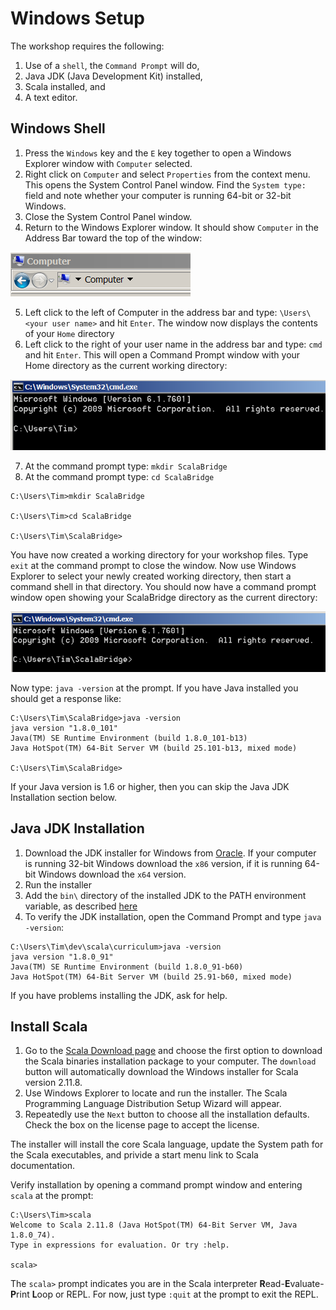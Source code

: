 # Windows Setup
The workshop requires the following:
1. Use of a `shell`, the `Command Prompt` will do,
2. Java JDK (Java Development Kit) installed,
3. Scala installed, and
4. A text editor.

## Windows Shell
1. Press the `Windows` key and the `E` key together to open a Windows Explorer window with `Computer` selected.
2. Right click on `Computer` and select `Properties` from the context menu. This opens the System Control Panel window. Find the `System type:` field and note whether your computer is running 64-bit or 32-bit Windows.
3. Close the System Control Panel window.
4. Return to the Windows Explorer window. It should show `Computer` in the Address Bar toward the top of the window:

![](img/address_bar.PNG "address bar")

5. Left click to the left of Computer in the address bar and type: `\Users\<your user name>` and hit `Enter`. The window now displays the contents of your `Home` directory
6. Left click to the right of your user name in the address bar and type: `cmd` and hit `Enter`. This will open a Command Prompt window with your Home directory as the current working directory:

![](img/command_prompt.PNG "command prompt in home directory")

7. At the command prompt type: `mkdir ScalaBridge`
8. At the command prompt type: `cd ScalaBridge`

```
C:\Users\Tim>mkdir ScalaBridge

C:\Users\Tim>cd ScalaBridge

C:\Users\Tim\ScalaBridge>
```

You have now created a working directory for your workshop files. Type `exit` at the command prompt to close the window. Now use Windows Explorer to select your newly created working directory, then start a command shell in that directory. You should now have a command prompt window open showing your ScalaBridge directory as the current directory:

![](img/scala_bridge_directory.PNG "scala bridge directory")

Now type: `java -version` at the prompt. If you have Java installed you should get a response like:

```
C:\Users\Tim\ScalaBridge>java -version
java version "1.8.0_101"
Java(TM) SE Runtime Environment (build 1.8.0_101-b13)
Java HotSpot(TM) 64-Bit Server VM (build 25.101-b13, mixed mode)

C:\Users\Tim\ScalaBridge>
```

If your Java version is 1.6 or higher, then you can skip the Java JDK Installation section below.

## Java JDK Installation
1. Download the JDK installer for Windows from [Oracle](http://www.oracle.com/technetwork/java/javase/downloads/index.html). If your computer is running 32-bit Windows download the `x86` version, if it is running 64-bit Windows download the `x64` version.
2. Run the installer
3. Add the `bin\` directory of the installed JDK to the PATH environment variable, as described [here](http://www.java.com/en/download/help/path.xml)
4. To verify the JDK installation, open the Command Prompt and type `java -version`:

```
C:\Users\Tim\dev\scala\curriculum>java -version
java version "1.8.0_91"
Java(TM) SE Runtime Environment (build 1.8.0_91-b60)
Java HotSpot(TM) 64-Bit Server VM (build 25.91-b60, mixed mode)
```

If you have problems installing the JDK, ask for help.

## Install Scala
1. Go to the [Scala Download page](http://www.scala-lang.org/download/) and choose the first option to download the Scala binaries installation package to your computer. The `download` button will automatically download the Windows installer for  Scala version 2.11.8.
2. Use Windows Explorer to locate and run the installer. The Scala Programming Language Distribution Setup Wizard will appear.
3. Repeatedly use the `Next` button to choose all the installation defaults. Check the box on the license page to accept the license.

The installer will install the core Scala language, update the System path for the Scala executables, and privide a start menu link to Scala documentation.

Verify installation by opening a command prompt window and entering `scala` at the prompt:

```
C:\Users\Tim>scala                                                         
Welcome to Scala 2.11.8 (Java HotSpot(TM) 64-Bit Server VM, Java 1.8.0_74).
Type in expressions for evaluation. Or try :help.                          
                                                                           
scala>        
```

The `scala>` prompt indicates you are in the Scala interpreter **R**ead-**E**valuate-**P**rint **L**oop or REPL. For now, just type `:quit` at the prompt to exit the REPL.
                                                             
